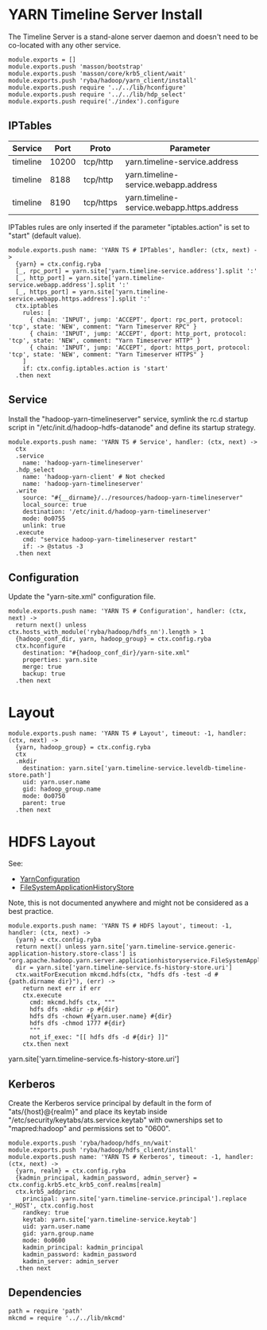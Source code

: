 
# YARN Timeline Server Install

The Timeline Server is a stand-alone server daemon and doesn't need to be
co-located with any other service.

    module.exports = []
    module.exports.push 'masson/bootstrap'
    module.exports.push 'masson/core/krb5_client/wait'
    module.exports.push 'ryba/hadoop/yarn_client/install'
    module.exports.push require '../../lib/hconfigure'
    module.exports.push require '../../lib/hdp_select'
    module.exports.push require('./index').configure

## IPTables

| Service   | Port       | Proto     | Parameter                                  |
|-----------|------------|-----------|--------------------------------------------|
| timeline  | 10200      | tcp/http  | yarn.timeline-service.address              |
| timeline  | 8188 | tcp/http  | yarn.timeline-service.webapp.address       |
| timeline  | 8190      | tcp/https | yarn.timeline-service.webapp.https.address |

IPTables rules are only inserted if the parameter "iptables.action" is set to
"start" (default value).

    module.exports.push name: 'YARN TS # IPTables', handler: (ctx, next) ->
      {yarn} = ctx.config.ryba
      [_, rpc_port] = yarn.site['yarn.timeline-service.address'].split ':'
      [_, http_port] = yarn.site['yarn.timeline-service.webapp.address'].split ':'
      [_, https_port] = yarn.site['yarn.timeline-service.webapp.https.address'].split ':'
      ctx.iptables
        rules: [
          { chain: 'INPUT', jump: 'ACCEPT', dport: rpc_port, protocol: 'tcp', state: 'NEW', comment: "Yarn Timeserver RPC" }
          { chain: 'INPUT', jump: 'ACCEPT', dport: http_port, protocol: 'tcp', state: 'NEW', comment: "Yarn Timeserver HTTP" }
          { chain: 'INPUT', jump: 'ACCEPT', dport: https_port, protocol: 'tcp', state: 'NEW', comment: "Yarn Timeserver HTTPS" }
        ]
        if: ctx.config.iptables.action is 'start'
      .then next

## Service

Install the "hadoop-yarn-timelineserver" service, symlink the rc.d startup script
in "/etc/init.d/hadoop-hdfs-datanode" and define its startup strategy.

    module.exports.push name: 'YARN TS # Service', handler: (ctx, next) ->
      ctx
      .service
        name: 'hadoop-yarn-timelineserver'
      .hdp_select
        name: 'hadoop-yarn-client' # Not checked
        name: 'hadoop-yarn-timelineserver'
      .write
        source: "#{__dirname}/../resources/hadoop-yarn-timelineserver"
        local_source: true
        destination: '/etc/init.d/hadoop-yarn-timelineserver'
        mode: 0o0755
        unlink: true
      .execute
        cmd: "service hadoop-yarn-timelineserver restart"
        if: -> @status -3
      .then next

## Configuration

Update the "yarn-site.xml" configuration file.

    module.exports.push name: 'YARN TS # Configuration', handler: (ctx, next) ->
      return next() unless ctx.hosts_with_module('ryba/hadoop/hdfs_nn').length > 1
      {hadoop_conf_dir, yarn, hadoop_group} = ctx.config.ryba
      ctx.hconfigure
        destination: "#{hadoop_conf_dir}/yarn-site.xml"
        properties: yarn.site
        merge: true
        backup: true
      .then next

# Layout

    module.exports.push name: 'YARN TS # Layout', timeout: -1, handler: (ctx, next) ->
      {yarn, hadoop_group} = ctx.config.ryba
      ctx
      .mkdir
        destination: yarn.site['yarn.timeline-service.leveldb-timeline-store.path']
        uid: yarn.user.name
        gid: hadoop_group.name
        mode: 0o0750
        parent: true
      .then next

# HDFS Layout

See:

*   [YarnConfiguration](https://github.com/apache/hadoop/blob/trunk/hadoop-yarn-project/hadoop-yarn/hadoop-yarn-api/src/main/java/org/apache/hadoop/yarn/conf/YarnConfiguration.java#L1425-L1426)
*   [FileSystemApplicationHistoryStore](https://github.com/apache/hadoop/blob/trunk/hadoop-yarn-project/hadoop-yarn/hadoop-yarn-server/hadoop-yarn-server-applicationhistoryservice/src/main/java/org/apache/hadoop/yarn/server/applicationhistoryservice/FileSystemApplicationHistoryStore.java)

Note, this is not documented anywhere and might not be considered as a best practice.

    module.exports.push name: 'YARN TS # HDFS layout', timeout: -1, handler: (ctx, next) ->
      {yarn} = ctx.config.ryba
      return next() unless yarn.site['yarn.timeline-service.generic-application-history.store-class'] is "org.apache.hadoop.yarn.server.applicationhistoryservice.FileSystemApplicationHistoryStore"
      dir = yarn.site['yarn.timeline-service.fs-history-store.uri']
      ctx.waitForExecution mkcmd.hdfs(ctx, "hdfs dfs -test -d #{path.dirname dir}"), (err) ->
        return next err if err
        ctx.execute
          cmd: mkcmd.hdfs ctx, """
          hdfs dfs -mkdir -p #{dir}
          hdfs dfs -chown #{yarn.user.name} #{dir}
          hdfs dfs -chmod 1777 #{dir}
          """
          not_if_exec: "[[ hdfs dfs -d #{dir} ]]"
        ctx.then next

yarn.site['yarn.timeline-service.fs-history-store.uri']

## Kerberos

Create the Kerberos service principal by default in the form of
"ats/{host}@{realm}" and place its keytab inside
"/etc/security/keytabs/ats.service.keytab" with ownerships set to
"mapred:hadoop" and permissions set to "0600".

    module.exports.push 'ryba/hadoop/hdfs_nn/wait'
    module.exports.push 'ryba/hadoop/hdfs_client/install'
    module.exports.push name: 'YARN TS # Kerberos', timeout: -1, handler: (ctx, next) ->
      {yarn, realm} = ctx.config.ryba
      {kadmin_principal, kadmin_password, admin_server} = ctx.config.krb5.etc_krb5_conf.realms[realm]
      ctx.krb5_addprinc
        principal: yarn.site['yarn.timeline-service.principal'].replace '_HOST', ctx.config.host
        randkey: true
        keytab: yarn.site['yarn.timeline-service.keytab']
        uid: yarn.user.name
        gid: yarn.group.name
        mode: 0o0600
        kadmin_principal: kadmin_principal
        kadmin_password: kadmin_password
        kadmin_server: admin_server
      .then next

## Dependencies

    path = require 'path'
    mkcmd = require '../../lib/mkcmd'



